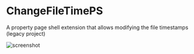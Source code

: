 # ChangeFileTimePS
A property page shell extension that allows modifying the file timestamps (legacy project)

![screenshot](/scrnshot.png?raw=true "Screenshot")
